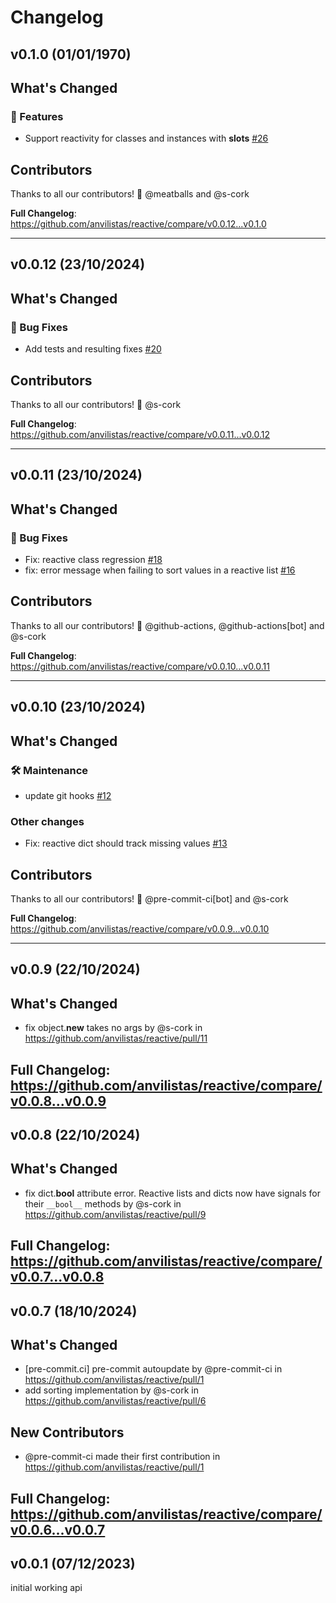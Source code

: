 # Changelog

## v0.1.0 (01/01/1970)
## What's Changed
### 🚀 Features

- Support reactivity for classes and instances with __slots__ [#26](https://github.com/anvilistas/reactive/pull/26)

## Contributors
Thanks to all our contributors! 🎉
@meatballs and @s-cork

**Full Changelog**: https://github.com/anvilistas/reactive/compare/v0.0.12...v0.1.0

---

## v0.0.12 (23/10/2024)
## What's Changed
### 🐛 Bug Fixes

- Add tests and resulting fixes [#20](https://github.com/anvilistas/reactive/pull/20)

## Contributors
Thanks to all our contributors! 🎉
@s-cork

**Full Changelog**: https://github.com/anvilistas/reactive/compare/v0.0.11...v0.0.12

---

## v0.0.11 (23/10/2024)
## What's Changed
### 🐛 Bug Fixes

- Fix: reactive class regression [#18](https://github.com/anvilistas/reactive/pull/18)
- fix: error message when failing to sort values in a reactive list [#16](https://github.com/anvilistas/reactive/pull/16)

## Contributors
Thanks to all our contributors! 🎉
@github-actions, @github-actions[bot] and @s-cork

**Full Changelog**: https://github.com/anvilistas/reactive/compare/v0.0.10...v0.0.11

---

## v0.0.10 (23/10/2024)
## What's Changed
### 🛠 Maintenance

- update git hooks [#12](https://github.com/anvilistas/reactive/pull/12)

### Other changes

- Fix: reactive dict should track missing values [#13](https://github.com/anvilistas/reactive/pull/13)

## Contributors
Thanks to all our contributors! 🎉
@pre-commit-ci[bot] and @s-cork

**Full Changelog**: https://github.com/anvilistas/reactive/compare/v0.0.9...v0.0.10

---

## v0.0.9 (22/10/2024)
## What's Changed
* fix object.__new__ takes no args by @s-cork in https://github.com/anvilistas/reactive/pull/11


**Full Changelog**: https://github.com/anvilistas/reactive/compare/v0.0.8...v0.0.9
---

## v0.0.8 (22/10/2024)
## What's Changed
* fix dict.__bool__ attribute error. Reactive lists and dicts now have signals for their `__bool__` methods by @s-cork in https://github.com/anvilistas/reactive/pull/9


**Full Changelog**: https://github.com/anvilistas/reactive/compare/v0.0.7...v0.0.8
---

## v0.0.7 (18/10/2024)
## What's Changed
* [pre-commit.ci] pre-commit autoupdate by @pre-commit-ci in https://github.com/anvilistas/reactive/pull/1
* add sorting implementation by @s-cork in https://github.com/anvilistas/reactive/pull/6

## New Contributors
* @pre-commit-ci made their first contribution in https://github.com/anvilistas/reactive/pull/1

**Full Changelog**: https://github.com/anvilistas/reactive/compare/v0.0.6...v0.0.7
---

## v0.0.1 (07/12/2023)
initial working api
